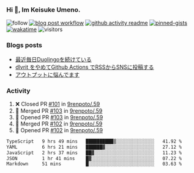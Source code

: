 ### Hi 👋, Im Keisuke Umeno.

<!--
**9renpoto/9renpoto** is a ✨ _special_ ✨ repository because its `README.md` (this file) appears on your GitHub profile.

Here are some ideas to get you started:

- 🔭 I’m currently working on ...
- 🌱 I’m currently learning ...
- 👯 I’m looking to collaborate on ...
- 🤔 I’m looking for help with ...
- 💬 Ask me about ...
- 📫 How to reach me: ...
- 😄 Pronouns: ...
- ⚡ Fun fact: ...
-->

![follow](https://img.shields.io/github/followers/9renpoto?label=Follow&style=social)
[![blog post workflow](https://github.com/9renpoto/9renpoto/actions/workflows/blog.yml/badge.svg)](https://github.com/9renpoto/9renpoto/actions/workflows/blog.yml)
[![github activity readme](https://github.com/9renpoto/9renpoto/actions/workflows/activity.yml/badge.svg)](https://github.com/9renpoto/9renpoto/actions/workflows/activity.yml)
[![pinned-gists](https://github.com/9renpoto/9renpoto/actions/workflows/pin-gist.yml/badge.svg)](https://github.com/9renpoto/9renpoto/actions/workflows/pin-gist.yml)
[![wakatime](https://github.com/9renpoto/9renpoto/actions/workflows/waka-readme-status.yml/badge.svg)](https://github.com/9renpoto/9renpoto/actions/workflows/waka-readme-status.yml)
![visitors](https://komarev.com/ghpvc/?username=9renpoto&label=Profile%20views&color=0e75b6&style=flat)

### Blogs posts

<!-- BLOG-POST-LIST:START -->
- [最近毎日Duolingoを続けている](https://9renpoto.win/entry/2023/12/05/duolingo)
- [dlvrit をやめてGithub Actions でRSSからSNSに投稿する](https://9renpoto.win/entry/2023/11/12/dlvrit-to-gh-actions)
- [アウトプットに悩んでます](https://9renpoto.win/entry/2023/11/11/technology-to-limit-input)
<!-- BLOG-POST-LIST:END -->

### Activity

<!--START_SECTION:activity-->
1. ❌ Closed PR [#101](https://github.com/9renpoto/.59/pull/101) in [9renpoto/.59](https://github.com/9renpoto/.59)
2. 🎉 Merged PR [#103](https://github.com/9renpoto/.59/pull/103) in [9renpoto/.59](https://github.com/9renpoto/.59)
3. 💪 Opened PR [#103](https://github.com/9renpoto/.59/pull/103) in [9renpoto/.59](https://github.com/9renpoto/.59)
4. 🎉 Merged PR [#102](https://github.com/9renpoto/.59/pull/102) in [9renpoto/.59](https://github.com/9renpoto/.59)
5. 💪 Opened PR [#102](https://github.com/9renpoto/.59/pull/102) in [9renpoto/.59](https://github.com/9renpoto/.59)
<!--END_SECTION:activity-->

<!--START_SECTION:waka-->

```txt
TypeScript   9 hrs 49 mins   ██████████▒░░░░░░░░░░░░░░   41.92 %
YAML         6 hrs 21 mins   ██████▓░░░░░░░░░░░░░░░░░░   27.12 %
JavaScript   2 hrs 37 mins   ██▓░░░░░░░░░░░░░░░░░░░░░░   11.23 %
JSON         1 hr 41 mins    █▓░░░░░░░░░░░░░░░░░░░░░░░   07.22 %
Markdown     51 mins         █░░░░░░░░░░░░░░░░░░░░░░░░   03.63 %
```

<!--END_SECTION:waka-->
